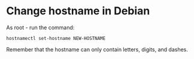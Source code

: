 # Change hostname in Debian

As root - run the command:

```
hostnamectl set-hostname NEW-HOSTNAME
```

Remember that the hostname can only contain letters, digits, and dashes.
